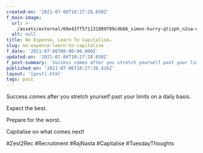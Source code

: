 ```yaml
---
created-on: '2021-07-06T10:27:28.650Z'
f_main-image:
  url: >-
    /assets/external/60e42ff571131889799cdb86_simon-hurry-qtizph_n2sa-unsplash.jpg
  alt: null
title: No Expense, Learn To Capitalise…
slug: no-expense-learn-to-capitalise
f_date: '2021-07-06T00:00:00.000Z'
updated-on: '2021-07-06T10:27:28.650Z'
f_post-summary: 'Success comes after you stretch yourself past your limits on a daily basis. '
published-on: '2021-07-06T10:27:36.416Z'
layout: '[post].html'
tags: post
---
```


Success comes after you stretch yourself past your limits on a daily basis.

Expect the best.

Prepare for the worst.

Capitalise on what comes next!

#Zest2Rec #Recruitment #RajNasta #Capitalise #TuesdayThoughts

‍
